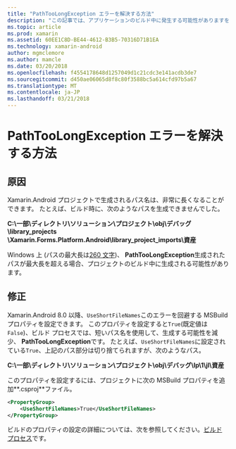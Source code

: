 ```yaml
---
title: "PathTooLongException エラーを解決する方法"
description: "この記事では、アプリケーションのビルド中に発生する可能性がありますを PathTooLongException を解決する方法について説明します。"
ms.topic: article
ms.prod: xamarin
ms.assetid: 60EE1C8D-BE44-4612-B3B5-70316D71B1EA
ms.technology: xamarin-android
author: mgmclemore
ms.author: mamcle
ms.date: 03/20/2018
ms.openlocfilehash: f4554178648d1257049d1c21cdc3e141acdb3de7
ms.sourcegitcommit: d450ae06065d8f8c80f3588bc5a614cfd97b5a67
ms.translationtype: MT
ms.contentlocale: ja-JP
ms.lasthandoff: 03/21/2018
---
```

# <a name="how-do-i-resolve-a-pathtoolongexception-error"></a>PathTooLongException エラーを解決する方法

## <a name="cause"></a>原因

Xamarin.Android プロジェクトで生成されるパス名は、非常に長くなることができます。
たとえば、ビルド時に、次のようなパスを生成できませんでした。

**C:\\一部\\ディレクトリ\\ソリューション\\プロジェクト\\obj\\デバッグ\\__library_projects__ \\Xamarin.Forms.Platform.Android\\library_project_imports\\資産**

Windows 上 (パスの最大長は[260 文字](https://msdn.microsoft.com/library/windows/desktop/aa365247.aspx))、 **PathTooLongException**生成されたパスが最大長を超える場合、プロジェクトのビルド中に生成される可能性があります。 

## <a name="fix"></a>修正

Xamarin.Android 8.0 以降、`UseShortFileNames`このエラーを回避する MSBuild プロパティを設定できます。 このプロパティを設定すると`True`(既定値は`False`)、ビルド プロセスでは、短いパス名を使用して、生成する可能性を減少、 **PathTooLongException**です。
たとえば、`UseShortFileNames`に設定されている`True`、上記のパス部分は切り捨てられますが、次のようなパス。

**C:\\一部\\ディレクトリ\\ソリューション\\プロジェクト\\obj\\デバッグ\\lp\\1\\jl\\資産**

このプロパティを設定するには、プロジェクトに次の MSBuild プロパティを追加**.csproj**ファイル。

```xml
<PropertyGroup>
    <UseShortFileNames>True</UseShortFileNames>
</PropertyGroup>
```

ビルドのプロパティの設定の詳細については、次を参照してください。[ビルド プロセス](~/android/deploy-test/building-apps/build-process.md)です。
